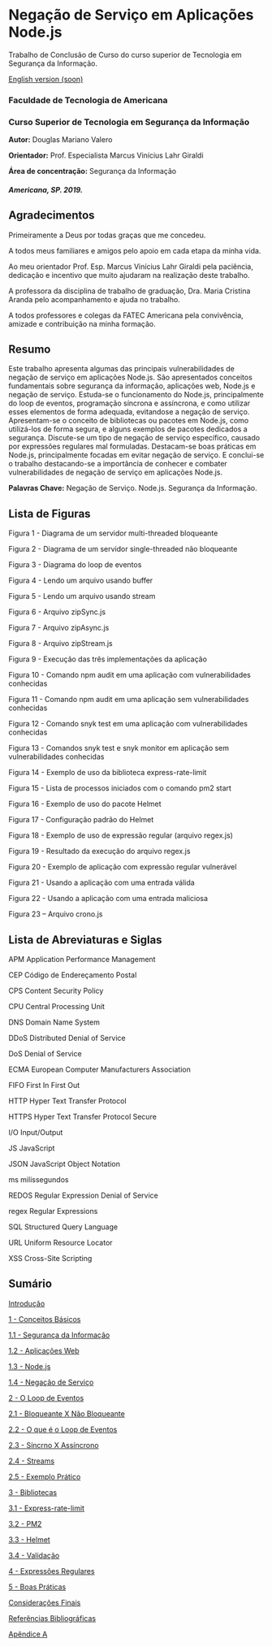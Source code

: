 # Negação de Serviço em Aplicações Node.js

Trabalho de Conclusão de Curso do curso superior de Tecnologia em Segurança da Informação.

[English version (soon)](/READEME-english.md)

### Faculdade de Tecnologia de Americana
### Curso Superior de Tecnologia em Segurança da Informação

**Autor:** Douglas Mariano Valero

**Orientador:** Prof. Especialista Marcus Vinícius Lahr Giraldi

**Área de concentração:** Segurança da Informação

##### Americana, SP. 2019.



## Agradecimentos


Primeiramente a Deus por todas graças que me concedeu.

A todos meus familiares e amigos pelo apoio em cada etapa da minha vida.

Ao meu orientador Prof. Esp. Marcus Vinícius Lahr Giraldi pela paciência, dedicação e incentivo que muito ajudaram na realização deste trabalho.

A professora da disciplina de trabalho de graduação, Dra. Maria Cristina Aranda pelo acompanhamento e ajuda no trabalho.

A todos professores e colegas da FATEC Americana pela convivência, amizade e contribuição na minha formação.



## Resumo


Este trabalho apresenta algumas das principais vulnerabilidades de negação de serviço em aplicações Node.js. São apresentados conceitos fundamentais sobre segurança da informação, aplicações web, Node.js e negação de serviço. Estuda-se o funcionamento do Node.js, principalmente do loop de eventos, programação síncrona e assíncrona, e como utilizar esses elementos de forma adequada, evitandose a negação de serviço. Apresentam-se o conceito de bibliotecas ou pacotes em Node.js, como utilizá-los de forma segura, e alguns exemplos de pacotes dedicados a segurança. Discute-se um tipo de negação de serviço específico, causado por expressões regulares mal formuladas. Destacam-se boas práticas em Node.js, principalmente focadas em evitar negação de serviço. E conclui-se o trabalho destacando-se a importância de conhecer e combater vulnerabilidades de negação de serviço em aplicações Node.js.

**Palavras Chave:** Negação de Serviço. Node.js. Segurança da Informação.



## Lista de Figuras


Figura 1 - Diagrama de um servidor multi-threaded bloqueante

Figura 2 - Diagrama de um servidor single-threaded não bloqueante

Figura 3 - Diagrama do loop de eventos

Figura 4 - Lendo um arquivo usando buffer

Figura 5 - Lendo um arquivo usando stream

Figura 6 - Arquivo zipSync.js

Figura 7 - Arquivo zipAsync.js

Figura 8 - Arquivo zipStream.js

Figura 9 - Execução das três implementações da aplicação

Figura 10 - Comando npm audit em uma aplicação com vulnerabilidades conhecidas

Figura 11 - Comando npm audit em uma aplicação sem vulnerabilidades conhecidas

Figura 12 - Comando snyk test em uma aplicação com vulnerabilidades conhecidas

Figura 13 - Comandos snyk test e snyk monitor em aplicação sem vulnerabilidades conhecidas

Figura 14 - Exemplo de uso da biblioteca express-rate-limit

Figura 15 - Lista de processos iniciados com o comando pm2 start

Figura 16 - Exemplo de uso do pacote Helmet

Figura 17 - Configuração padrão do Helmet

Figura 18 - Exemplo de uso de expressão regular (arquivo regex.js)

Figura 19 - Resultado da execução do arquivo regex.js

Figura 20 - Exemplo de aplicação com expressão regular vulnerável

Figura 21 - Usando a aplicação com uma entrada válida

Figura 22 - Usando a aplicação com uma entrada maliciosa

Figura 23 – Arquivo crono.js



## Lista de Abreviaturas e Siglas


APM Application Performance Management

CEP Código de Endereçamento Postal

CPS Content Security Policy

CPU Central Processing Unit

DNS Domain Name System

DDoS Distributed Denial of Service

DoS Denial of Service

ECMA European Computer Manufacturers Association

FIFO First In First Out

HTTP Hyper Text Transfer Protocol

HTTPS Hyper Text Transfer Protocol Secure

I/O Input/Output

JS JavaScript

JSON JavaScript Object Notation

ms milissegundos

REDOS Regular Expression Denial of Service

regex Regular Expressions

SQL Structured Query Language

URL Uniform Resource Locator

XSS Cross-Site Scripting



## Sumário


[Introdução]()

[1 - Conceitos Básicos]()

[1.1 - Segurança da Informação]()

[1.2 - Aplicações Web]()

[1.3 - Node.js]()

[1.4 - Negação de Serviço]()

[2 - O Loop de Eventos]()

[2.1 - Bloqueante X Não Bloqueante]()

[2.2 - O que é o Loop de Eventos]()

[2.3 - Síncrno X Assíncrono]()

[2.4 - Streams]()

[2.5 - Exemplo Prático]()

[3 - Bibliotecas]()

[3.1 - Express-rate-limit]()

[3.2 - PM2]()

[3.3 - Helmet]()

[3.4 - Validação]()

[4 - Expressões Regulares]()

[5 - Boas Práticas]()

[Considerações Finais]()

[Referências Bibliográficas]()

[Apêndice A]()




